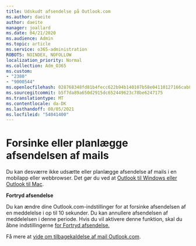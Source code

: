 ```yaml
---
title: Udskudt afsendelse på Outlook.com
ms.author: daeite
author: daeite
manager: joallard
ms.date: 04/21/2020
ms.audience: Admin
ms.topic: article
ms.service: o365-administration
ROBOTS: NOINDEX, NOFOLLOW
localization_priority: Normal
ms.collection: Adm_O365
ms.custom:
- "2380"
- "9000544"
ms.openlocfilehash: 028768348fd81b4fecc622b94b140107b58e04110127166cab8e92ce3ab33b36
ms.sourcegitcommit: b5f7da89a650d2915dc652449623c78be6247175
ms.translationtype: MT
ms.contentlocale: da-DK
ms.lasthandoff: 08/05/2021
ms.locfileid: "54041400"
---
```

# <a name="delay-or-schedule-sending-email-messages"></a>Forsinke eller planlægge afsendelsen af mails

Du kan desværre ikke udsætte eller planlægge afsendelse af mails i en mobilapp eller webbrowser. Det gør du ved at [Outlook til Windows eller Outlook til Mac](https://products.office.com/outlook/email-and-calendar-software-microsoft-outlook).

**Fortryd afsendelse**

Du kan ændre dine Outlook.com-indstillinger for at forsinke afsendelsen af en meddelelse i op til 10 sekunder. Du kan annullere afsendelsen af meddelelsen i denne periode. Hvis du vil aktivere denne funktion, skal du åbne indstillingerne [for Fortryd afsendelse.](https://outlook.live.com/mail/options/mail/messageContent/undoSend)

Få mere at [vide om tilbagekaldelse af mail Outlook.com](https://support.office.com/article/c069ddde-5282-4085-8f4c-d7b133324f8a?wt.mc_id=Office_Outlook_com_Alchemy).